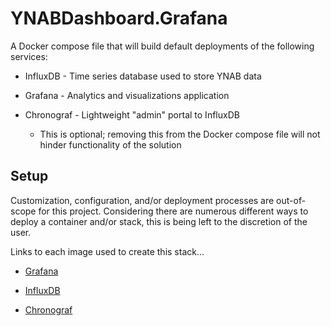 # YNABDashboard.Grafana

A Docker compose file that will build default deployments of the following services:

* InfluxDB - Time series database used to store YNAB data

* Grafana - Analytics and visualizations application

* Chronograf - Lightweight "admin" portal to InfluxDB
  * This is optional; removing this from the Docker compose file will not hinder functionality of the solution

## Setup

Customization, configuration, and/or deployment processes are out-of-scope for this project. Considering there are numerous different ways to deploy a container and/or stack, this is being left to the discretion of the user.

Links to each image used to create this stack...

* [Grafana](https://hub.docker.com/r/grafana/grafana)

* [InfluxDB](https://hub.docker.com/_/influxdb)

* [Chronograf](https://hub.docker.com/_/chronograf)
